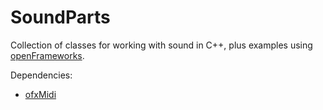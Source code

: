 # SoundParts

Collection of classes for working with sound in C++, plus examples using [openFrameworks](http://openframeworks.cc/).

Dependencies:

- [ofxMidi](https://github.com/danomatika/ofxMidi.git)